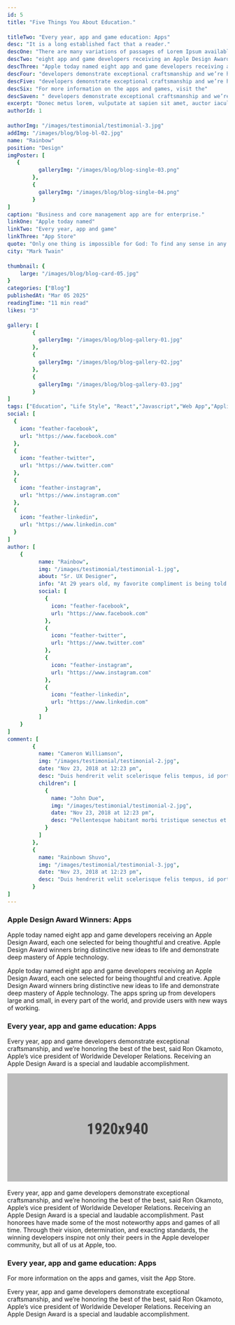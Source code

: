 ```yaml
---
id: 5
title: "Five Things You About Education."

titleTwo: "Every year, app and game education: Apps"
desc: "It is a long established fact that a reader."
descOne: "There are many variations of passages of Lorem Ipsum available, but the majority have suffered strike out text alteration in some form, by injected humour, or randomised words which don&apos;t look even slightly believable. If you are going to use a passage of Lorem Ipsum." 
descTwo: "eight app and game developers receiving an Apple Design Award, each one selected for being thoughtful and creative. Apple Design Award winners bring distinctive new ideas to life and demonstrate deep mastery of Apple technology."
descThree: "Apple today named eight app and game developers receiving an Apple Design Award, each one selected for being thoughtful and creative. Apple Design Award winners bring distinctive new ideas to life and demonstrate deep mastery of Apple technology. The apps spring up from developers large and small, in every part of the world, and provide users with new ways of working."
descFour: "developers demonstrate exceptional craftsmanship and we’re honoring the best of the best,” said Ron Okamoto, Apple’s vice president of Worldwide Developer Relations. “Receiving an Apple Design Award is a special and laudable accomplishment."
descFive: "developers demonstrate exceptional craftsmanship and we’re honoring the best of the best,” said Ron Okamoto, Apple’s vice president of Worldwide Developer Relations. “Receiving an Apple Design Award is a special and laudable accomplishment. Past honorees have made some of the most noteworthy apps and games of all time. Through their vision, determination, and exacting standards, the winning developers inspire not only their peers in the Apple developer community, but all of us at Apple, too."
descSix: "For more information on the apps and games, visit the"
descSaven: " developers demonstrate exceptional craftsmanship and we’re honoring the best of the best,” said Ron Okamoto, Apple’s vice president of Worldwide Developer Relations. “Receiving an Apple Design Award is a special and laudable accomplishment."
excerpt: "Donec metus lorem, vulputate at sapien sit amet, auctor iaculis lorem. In vel hendrerit nisi. Vestibulum eget risus velit. Aliquam tristique libero at dui sodales, et placerat orci lobortis. Maecenas ipsum neque, elementum id dignissim et, imperdiet vitae mauris."
authorId: 1

authorImg: "/images/testimonial/testimonial-3.jpg"
addImg: "/images/blog/blog-bl-02.jpg"
name: "Rainbow"
position: "Design"
imgPoster: [
   {
          galleryImg: "/images/blog/blog-single-03.png"
        },
        {
          galleryImg: "/images/blog/blog-single-04.png"
        }
]
caption: "Business and core management app are for enterprise."
linkOne: "Apple today named"
linkTwo: "Every year, app and game"
linkThree: "App Store"
quote: "Only one thing is impossible for God: To find any sense in any copyright law on the planet."
city: "Mark Twain"

thumbnail: {
	large: "/images/blog/blog-card-05.jpg" 
}
categories: ["Blog"]
publishedAt: "Mar 05 2025"
readingTime: "11 min read"
likes: "3"

gallery: [
        {
          galleryImg: "/images/blog/blog-gallery-01.jpg"
        },
        {
          galleryImg: "/images/blog/blog-gallery-02.jpg"
        },
        {
          galleryImg: "/images/blog/blog-gallery-03.jpg"
        }
]
tags: ["Education", "Life Style", "React","Javascript","Web App","Application"]
social: [
  {
    icon: "feather-facebook",
    url: "https://www.facebook.com"
  },
  {
    icon: "feather-twitter",
    url: "https://www.twitter.com"
  },
  {
    icon: "feather-instagram",
    url: "https://www.instagram.com"
  },
  {
    icon: "feather-linkedin",
    url: "https://www.linkedin.com"
  }
]
author: [
    {
          name: "Rainbow",
          img: "/images/testimonial/testimonial-1.jpg",
          about: "Sr. UX Designer",
          info: "At 29 years old, my favorite compliment is being told that I look like my mom. Seeing myself in her image, like this daughter up top.",
          social: [
            {
              icon: "feather-facebook",
              url: "https://www.facebook.com"
            },
            {
              icon: "feather-twitter",
              url: "https://www.twitter.com"
            },
            {
              icon: "feather-instagram",
              url: "https://www.instagram.com"
            },
            {
              icon: "feather-linkedin",
              url: "https://www.linkedin.com"
            }
          ]
    }
]
comment: [
        {
          name: "Cameron Williamson",
          img: "/images/testimonial/testimonial-2.jpg",
          date: "Nov 23, 2018 at 12:23 pm",
          desc: "Duis hendrerit velit scelerisque felis tempus, id porta libero venenatis. Nulla facilisi. Phasellus viverra magna commodo dui lacinia tempus. Donec malesuada nunc non dui posuere, fringilla vestibulum urna mollis. Integer condimentum ac sapien quis maximus.",
          children": [
            {
              name: "John Due",
              img: "/images/testimonial/testimonial-2.jpg",
              date: "Nov 23, 2018 at 12:23 pm",
              desc: "Pellentesque habitant morbi tristique senectus et netus et malesuada fames ac turpis egestas. Suspendisse lobortis cursus lacinia. Vestibulum vitae leo id diam pellentesque ornare."
            }
          ]
        },
        {
          name: "Rainbown Shuvo",
          img: "/images/testimonial/testimonial-3.jpg",
          date: "Nov 23, 2018 at 12:23 pm",
          desc: "Duis hendrerit velit scelerisque felis tempus, id porta libero venenatis. Nulla facilisi. Phasellus viverra magna commodo dui lacinia tempus. Donec malesuada nunc non dui posuere, fringilla vestibulum urna mollis. Integer condimentum ac sapien quis maximus.",
        }
]
---
```


### Apple Design Award Winners: Apps

Apple today named eight app and game developers receiving an Apple Design Award, each one selected for being thoughtful and creative. Apple Design Award winners bring distinctive new ideas to life and demonstrate deep mastery of Apple technology.

Apple today named eight app and game developers receiving an Apple Design Award, each one selected for being thoughtful and creative. Apple Design Award winners bring distinctive new ideas to life and demonstrate deep mastery of Apple technology. The apps spring up from developers large and small, in every part of the world, and provide users with new ways of working.

### Every year, app and game education: Apps

Every year, app and game developers demonstrate exceptional craftsmanship, and we’re honoring the best of the best, said Ron Okamoto, Apple’s vice president of Worldwide Developer Relations. Receiving an Apple Design Award is a special and laudable accomplishment.

<img src="/public/images/blog/blog-bl-02.jpg" alt="Blog Images" class="alignwide mb--30"/>

Every year, app and game developers demonstrate exceptional craftsmanship, and we’re honoring the best of the best, said Ron Okamoto, Apple’s vice president of Worldwide Developer Relations. Receiving an Apple Design Award is a special and laudable accomplishment. Past honorees have made some of the most noteworthy apps and games of all time. Through their vision, determination, and exacting standards, the winning developers inspire not only their peers in the Apple developer community, but all of us at Apple, too.

### Every year, app and game education: Apps

For more information on the apps and games, visit the App Store.

Every year, app and game developers demonstrate exceptional craftsmanship, and we’re honoring the best of the best, said Ron Okamoto, Apple’s vice president of Worldwide Developer Relations. Receiving an Apple Design Award is a special and laudable accomplishment.
